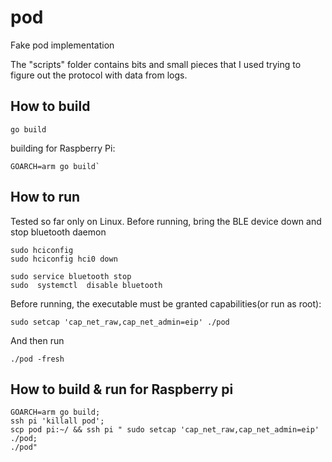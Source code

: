 # pod

Fake pod implementation

The "scripts" folder contains bits and small pieces that I used trying to figure out the protocol with data from logs.

## How to build

```
go build
```

building for Raspberry Pi:
```
GOARCH=arm go build`
```

## How to run

Tested so far only on Linux.
Before running, bring the BLE device down and stop bluetooth daemon
```
sudo hciconfig
sudo hciconfig hci0 down

sudo service bluetooth stop
sudo  systemctl  disable bluetooth
```

Before running, the executable must be granted capabilities(or run as root):
```
sudo setcap 'cap_net_raw,cap_net_admin=eip' ./pod
```
And then run

```
./pod -fresh
```

## How to build & run for Raspberry pi

```
GOARCH=arm go build; 
ssh pi 'killall pod'; 
scp pod pi:~/ && ssh pi " sudo setcap 'cap_net_raw,cap_net_admin=eip' ./pod;
./pod"
```
